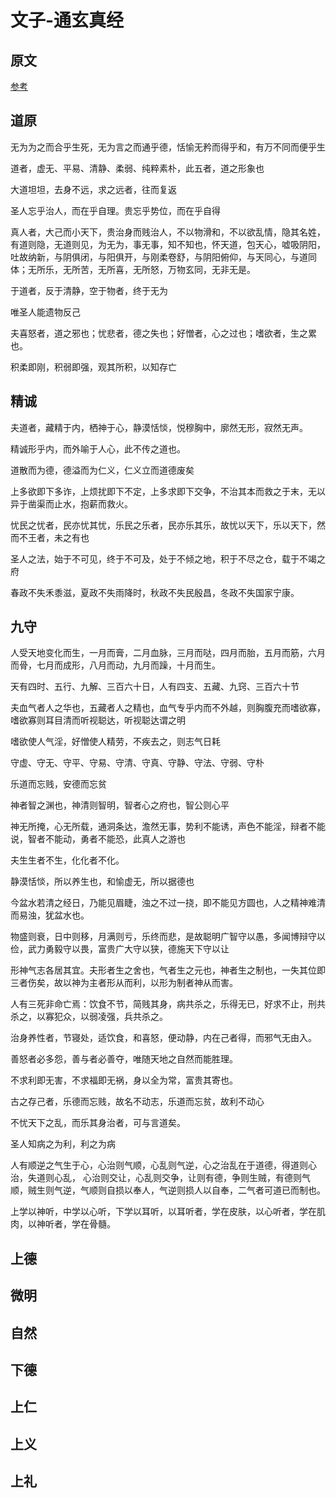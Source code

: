 # 文子-通玄真经

## 原文

[参考](https://ctext.org/wenzi/zhs)

## 道原

无为为之而合乎生死，无为言之而通乎德，恬愉无矜而得乎和，有万不同而便乎生

道者，虚无、平易、清静、柔弱、纯粹素朴，此五者，道之形象也

大道坦坦，去身不远，求之远者，往而复返

圣人忘乎治人，而在乎自理。贵忘乎势位，而在乎自得

真人者，大己而小天下，贵治身而贱治人，不以物滑和，不以欲乱情，隐其名姓，有道则隐，无道则见，为无为，事无事，知不知也，怀天道，包天心，嘘吸阴阳，
吐故纳新，与阴俱闭，与阳俱开，与刚柔卷舒，与阴阳俯仰，与天同心，与道同体；无所乐，无所苦，无所喜，无所怒，万物玄同，无非无是。

于道者，反于清静，空于物者，终于无为

唯圣人能遗物反己

夫喜怒者，道之邪也；忧悲者，德之失也；好憎者，心之过也；嗜欲者，生之累也。

积柔即刚，积弱即强，观其所积，以知存亡

## 精诚

夫道者，藏精于内，栖神于心，静漠恬惔，悦穆胸中，廓然无形，寂然无声。

精诚形乎内，而外喻于人心，此不传之道也。

道散而为德，德溢而为仁义，仁义立而道德废矣

上多欲即下多诈，上烦扰即下不定，上多求即下交争，不治其本而救之于末，无以异于凿渠而止水，抱薪而救火。

忧民之忧者，民亦忧其忧，乐民之乐者，民亦乐其乐，故忧以天下，乐以天下，然而不王者，未之有也

圣人之法，始于不可见，终于不可及，处于不倾之地，积于不尽之仓，载于不竭之府

春政不失禾黍滋，夏政不失雨降时，秋政不失民殷昌，冬政不失国家宁康。



## 九守

人受天地变化而生，一月而膏，二月血脉，三月而哒，四月而胎，五月而筋，六月而骨，七月而成形，八月而动，九月而躁，十月而生。

天有四时、五行、九解、三百六十日，人有四支、五藏、九窍、三百六十节

夫血气者人之华也，五藏者人之精也，血气专乎内而不外越，则胸腹充而嗜欲寡，嗜欲寡则耳目清而听视聪达，听视聪达谓之明

嗜欲使人气淫，好憎使人精劳，不疾去之，则志气日耗

守虚、守无、守平、守易、守清、守真、守静、守法、守弱、守朴

乐道而忘贱，安德而忘贫

神者智之渊也，神清则智明，智者心之府也，智公则心平

神无所掩，心无所载，通洞条达，澹然无事，势利不能诱，声色不能淫，辩者不能说，智者不能动，勇者不能恐，此真人之游也

夫生生者不生，化化者不化。

静漠恬惔，所以养生也，和愉虚无，所以据德也

今盆水若清之经日，乃能见眉睫，浊之不过一挠，即不能见方圆也，人之精神难清而易浊，犹盆水也。

物盛则衰，日中则移，月满则亏，乐终而悲，是故聪明广智守以愚，多闻博辩守以俭，武力勇毅守以畏，富贵广大守以狭，德施天下守以让

形神气志各居其宜。夫形者生之舍也，气者生之元也，神者生之制也，一失其位即三者伤矣，故以神为主者形从而利，以形为制者神从而害。

人有三死非命亡焉：饮食不节，简贱其身，病共杀之，乐得无已，好求不止，刑共杀之，以寡犯众，以弱凌强，兵共杀之。

治身养性者，节寝处，适饮食，和喜怒，便动静，内在己者得，而邪气无由入。

善怒者必多怨，善与者必善夺，唯随天地之自然而能胜理。

不求利即无害，不求福即无祸，身以全为常，富贵其寄也。

古之存己者，乐德而忘贱，故名不动志，乐道而忘贫，故利不动心

不忧天下之乱，而乐其身治者，可与言道矣。

圣人知病之为利，利之为病

人有顺逆之气生于心，心治则气顺，心乱则气逆，心之治乱在于道德，得道则心治，失道则心乱，
心治则交让，心乱则交争，让则有德，争则生贼，有德则气顺，贼生则气逆，气顺则自损以奉人，气逆则损人以自奉，二气者可道已而制也。

上学以神听，中学以心听，下学以耳听，以耳听者，学在皮肤，以心听者，学在肌肉，以神听者，学在骨髓。



## 上德

## 微明

## 自然

## 下德

## 上仁

## 上义

## 上礼

